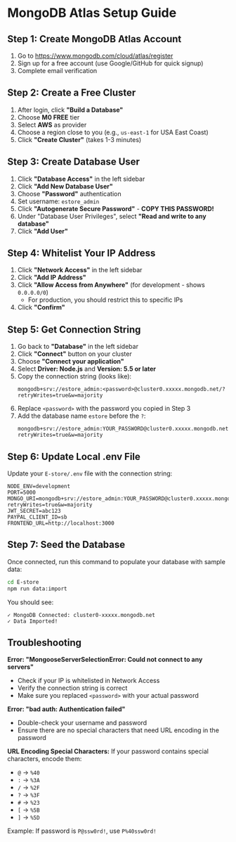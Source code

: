 # MongoDB Atlas Setup Guide

## Step 1: Create MongoDB Atlas Account

1. Go to https://www.mongodb.com/cloud/atlas/register
2. Sign up for a free account (use Google/GitHub for quick signup)
3. Complete email verification

## Step 2: Create a Free Cluster

1. After login, click **"Build a Database"**
2. Choose **M0 FREE** tier
3. Select **AWS** as provider
4. Choose a region close to you (e.g., `us-east-1` for USA East Coast)
5. Click **"Create Cluster"** (takes 1-3 minutes)

## Step 3: Create Database User

1. Click **"Database Access"** in the left sidebar
2. Click **"Add New Database User"**
3. Choose **"Password"** authentication
4. Set username: `estore_admin`
5. Click **"Autogenerate Secure Password"** - **COPY THIS PASSWORD!**
6. Under "Database User Privileges", select **"Read and write to any database"**
7. Click **"Add User"**

## Step 4: Whitelist Your IP Address

1. Click **"Network Access"** in the left sidebar
2. Click **"Add IP Address"**
3. Click **"Allow Access from Anywhere"** (for development - shows `0.0.0.0/0`)
   - For production, you should restrict this to specific IPs
4. Click **"Confirm"**

## Step 5: Get Connection String

1. Go back to **"Database"** in the left sidebar
2. Click **"Connect"** button on your cluster
3. Choose **"Connect your application"**
4. Select **Driver: Node.js** and **Version: 5.5 or later**
5. Copy the connection string (looks like):
   ```
   mongodb+srv://estore_admin:<password>@cluster0.xxxxx.mongodb.net/?retryWrites=true&w=majority
   ```
6. Replace `<password>` with the password you copied in Step 3
7. Add the database name `estore` before the `?`:
   ```
   mongodb+srv://estore_admin:YOUR_PASSWORD@cluster0.xxxxx.mongodb.net/estore?retryWrites=true&w=majority
   ```

## Step 6: Update Local .env File

Update your `E-store/.env` file with the connection string:

```env
NODE_ENV=development
PORT=5000
MONGO_URI=mongodb+srv://estore_admin:YOUR_PASSWORD@cluster0.xxxxx.mongodb.net/estore?retryWrites=true&w=majority
JWT_SECRET=abc123
PAYPAL_CLIENT_ID=sb
FRONTEND_URL=http://localhost:3000
```

## Step 7: Seed the Database

Once connected, run this command to populate your database with sample data:

```bash
cd E-store
npm run data:import
```

You should see:
```
✓ MongoDB Connected: cluster0-xxxxx.mongodb.net
✓ Data Imported!
```

## Troubleshooting

**Error: "MongooseServerSelectionError: Could not connect to any servers"**
- Check if your IP is whitelisted in Network Access
- Verify the connection string is correct
- Make sure you replaced `<password>` with your actual password

**Error: "bad auth: Authentication failed"**
- Double-check your username and password
- Ensure there are no special characters that need URL encoding in the password

**URL Encoding Special Characters:**
If your password contains special characters, encode them:
- `@` → `%40`
- `:` → `%3A`
- `/` → `%2F`
- `?` → `%3F`
- `#` → `%23`
- `[` → `%5B`
- `]` → `%5D`

Example: If password is `P@ssw0rd!`, use `P%40ssw0rd!`